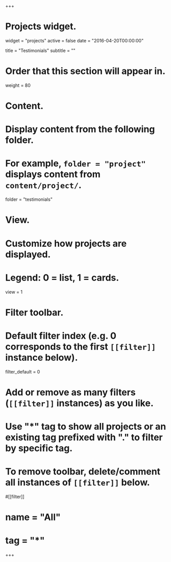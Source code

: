+++
# Projects widget.
widget = "projects"
active = false
date = "2016-04-20T00:00:00"

title = "Testimonials"
subtitle = ""

# Order that this section will appear in.
weight = 80

# Content.
# Display content from the following folder.
# For example, `folder = "project"` displays content from `content/project/`.
folder = "testimonials"

# View.
# Customize how projects are displayed.
# Legend: 0 = list, 1 = cards.
view = 1

# Filter toolbar.

# Default filter index (e.g. 0 corresponds to the first `[[filter]]` instance below).
filter_default = 0

# Add or remove as many filters (`[[filter]]` instances) as you like.
# Use "*" tag to show all projects or an existing tag prefixed with "." to filter by specific tag.
# To remove toolbar, delete/comment all instances of `[[filter]]` below.

#[[filter]]
#  name = "All"
#  tag = "*"

+++

